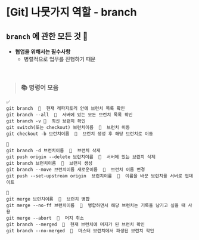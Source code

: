 # [Git] 나뭇가지 역할 - branch

## `branch` 에 관한 모든 것 💭

- **협업을 위해서는 필수사항**
  - 병렬적으로 업무를 진행하기 때문

<br />

> ### 📚 명령어 모음

```
✅
git branch  🔸  현재 레파지토리 안에 브런치 목록 확인
git branch --all  🔸  서버에 있는 모든 브런치 목록 확인
git branch -v 🔸  최신 브런치 확인
git switch(또는 checkout) 브런치이름  🔸  브런치 이동
git checkout -b 브런치이름  🔸  브런치 생성 후 해당 브런치로 이동

📒
git branch -d 브런치이름  🔸  브런치 삭제
git push origin --delete 브런치이름  🔸  서버에 있는 브런치 삭제
git branch 브런치이름  🔸  브런치 생성
git branch --move 브런치이름 새로운이름  🔸  브런치 이름 변경
git push --set-upstream origin  브런치이름  🔸  이름을 바꾼 브런치를 서버로 업데이트

📕
git merge 브런치이름  🔸  브런치 병합
git merge --no-ff 브런치이름  🔸  병합하면서 해당 브런치는 기록을 남기고 싶을 때 사용
git merge --abort  🔸  머지 취소
git branch --merged  🔸  현재 브런치에 머지가 된 브런치 확인
git branch --no-merged  🔸  마스터 브런치에서 파생된 브런치 학인

```
